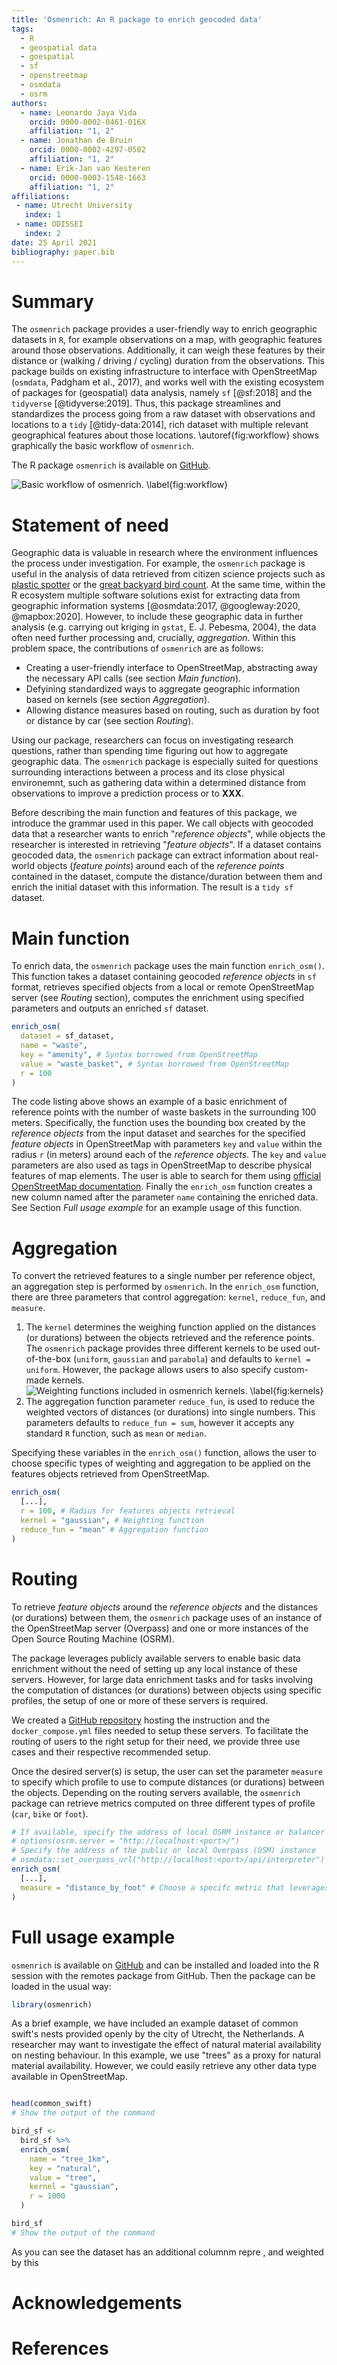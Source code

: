 ```yaml
---
title: 'Osmenrich: An R package to enrich geocoded data'
tags:
  - R
  - geospatial data
  - goespatial
  - sf
  - openstreetmap
  - osmdata
  - osrm
authors:
  - name: Leonardo Jaya Vida
    orcid: 0000-0002-0461-016X
    affiliation: "1, 2"
  - name: Jonathan de Bruin
    orcid: 0000-0002-4297-0502
    affiliation: "1, 2"
  - name: Erik-Jan van Kesteren
    orcid: 0000-0003-1548-1663
    affiliation: "1, 2"
affiliations:
 - name: Utrecht University
   index: 1
 - name: ODISSEI
   index: 2
date: 25 April 2021
bibliography: paper.bib
---
```


# Summary

The `osmenrich` package provides a user-friendly way to enrich geographic datasets in `R`, for example observations on a map, with geographic features around those observations. Additionally, it can weigh these features by their distance or (walking / driving / cycling) duration from the observations. This package builds on existing infrastructure to interface with OpenStreetMap (`osmdata`, Padgham et al., 2017), and works well with the existing ecosystem of packages for (geospatial) data analysis, namely `sf` [@sf:2018] and the `tidyverse` [@tidyverse:2019]. Thus, this package streamlines and standardizes the process going from a raw dataset with observations and locations to a `tidy` [@tidy-data:2014], rich dataset with multiple relevant geographical features about those locations. \autoref{fig:workflow} shows graphically the basic workflow of `osmenrich`.

The R package `osmenrich` is available on [GitHub](https://github.com/sodascience/osmenrich).

![Basic workflow of `osmenrich`. \label{fig:workflow}](figures/introduction.png)

# Statement of need

Geographic data is valuable in research where the environment influences the process under investigation. For example, the `osmenrich` package is useful in the analysis of data retrieved from citizen science projects such as [plastic spotter](https://www.plasticspotter.nl/) or the [great backyard bird count](https://www.birdcount.org/). At the same time, within the R ecosystem multiple software solutions exist for extracting data from geographic information systems [@osmdata:2017, @googleway:2020, @mapbox:2020]. However, to include these geographic data in further analysis (e.g. carrying out kriging in `gstat`, E. J. Pebesma, 2004), the data often need further processing and, crucially, _aggregation_. Within this problem space, the contributions of `osmenrich` are as follows:

- Creating a user-friendly interface to OpenStreetMap, abstracting away the necessary API calls (see section _Main function_).
- Defyining standardized ways to aggregate geographic information based on kernels (see section _Aggregation_).
- Allowing distance measures based on routing, such as duration by foot or distance by car (see section _Routing_).

Using our package, researchers can focus on investigating research questions, rather than spending time figuring out how to aggregate geographic data. The `osmenrich` package is especially suited for questions surrounding interactions between a process and its close physical environemnt, such as gathering data within a determined distance from observations to improve a prediction process or to **XXX**.

Before describing the main function and features of this package, we introduce the grammar used in this paper. We call objects with geocoded data that a researcher wants to enrich "_reference objects_", while objects the researcher is interested in retrieving "_feature objects_". If a dataset contains geocoded data, the `osmenrich` package can extract information about real-world objects (_feature points_) around each of the _reference points_ contained in the dataset, compute the distance/duration between them and enrich the initial dataset with this information. The result is a `tidy sf` dataset.

# Main function

To enrich data, the `osmenrich` package uses the main function `enrich_osm()`. This function takes a dataset containing geocoded _reference objects_ in `sf` format, retrieves specified objects from a local or remote OpenStreetMap server (see _Routing_ section), computes the enrichment using specified parameters and outputs an enriched `sf` dataset.

```R
enrich_osm(
  dataset = sf_dataset,
  name = "waste",
  key = "amenity", # Syntax borrowed from OpenStreetMap
  value = "waste_basket", # Syntax borrowed from OpenStreetMap
  r = 100
)
```

The code listing above shows an example of a basic enrichment of reference points with the number of waste baskets in the surrounding 100 meters. Specifically, the function uses the bounding box created by the _reference objects_ from the input dataset and searches for the specified _feature objects_ in OpenStreetMap with parameters `key` and `value` within the radius `r` (in meters) around each of the _reference objects_. The `key` and `value` parameters are also used as tags in OpenStreetMap to describe physical features of map elements. The user is able to search for them using [official OpenStreetMap documentation](https://wiki.openstreetmap.org/wiki/Map_features). Finally the `enrich_osm` function creates a new column named after the parameter `name` containing the enriched data. See Section _Full usage example_ for an example usage of this function.

# Aggregation

To convert the retrieved features to a single number per reference object, an aggregation step is performed by `osmenrich`. In the `enrich_osm` function, there are three parameters that control aggregation: `kernel`, `reduce_fun`, and `measure`.

1. The `kernel` determines the weighing function applied on the distances (or durations) between the objects retrieved and the reference points. The `osmenrich` package provides three different kernels to be used out-of-the-box (`uniform`, `gaussian` and `parabola`) and defaults to `kernel = uniform`. However, the package allows users to also specify custom-made kernels.
![Weighting functions included in `osmenrich` kernels. \label{fig:kernels}](figures/kernels.png)
2. The aggregation function parameter `reduce_fun`, is used to reduce the weighted vectors of distances (or durations) into single numbers. This parameters defaults to `reduce_fun = sum`, however it accepts any standard `R` function, such as `mean` or `median`.

Specifying these variables in the `enrich_osm()` function, allows the user to choose specific types of weighting and aggregation to be applied on the features objects retrieved from OpenStreetMap.

```R
enrich_osm(
  [...],
  r = 100, # Radius for features objects retrieval
  kernel = "gaussian", # Weighting function
  reduce_fun = "mean" # Aggregation function
)
```

# Routing

To retrieve _feature objects_ around the _reference objects_ and the distances (or durations) between them, the `osmenrich` package uses of an instance of the OpenStreetMap server (Overpass) and one or more instances of the Open Source Routing Machine (OSRM).

The package leverages publicly available servers to enable basic data enrichment without the need of setting up any local instance of these servers. However, for large data enrichment tasks and for tasks involving the computation of distances (or durations) between objects using specific profiles, the setup of one or more of these servers is required.

We created a [GitHub repository](https://github.com/sodascience/osmenrich_docker) hosting the instruction and the `docker_compose.yml` files needed to setup these servers. To facilitate the routing of users to the right setup for their need, we provide three use cases and their respective recommended setup.

Once the desired server(s) is setup, the user can set the parameter `measure` to specify which profile to use to compute distances (or durations) between the objects. Depending on the routing servers available, the `osmenrich` package can retrieve metrics computed on three different types of profile (`car`, `bike` or `foot`).

```R
# If available, specify the address of local OSRM instance or balancer
# options(osrm.server = "http://localhost:<port>/")
# Specify the address of the public or local Overpass (OSM) instance
# osmdata::set_overpass_url("http://localhost:<port>/api/interpreter")
enrich_osm(
  [...],
  measure = "distance_by_foot" # Choose a specifc metric that leverages the OSRM server
)
```

# Full usage example

`osmenrich` is available on [GitHub](https://github.com/sodascience/osmenrich) and can be installed and loaded into the R session with the remotes package from GitHub. Then the package can be loaded in the usual way:

```R
library(osmenrich)
```

As a brief example, we have included an example dataset of common swift's nests provided openly by the city of Utrecht, the Netherlands. A researcher may want to investigate the effect of natural material availability on nesting behaviour. In this example, we use "trees" as a proxy for natural material availability. However, we could easily retrieve any other data type available in OpenStreetMap.

```R

head(common_swift)
# Show the output of the command
```

```R
bird_sf <-
  bird_sf %>%
  enrich_osm(
    name = "tree_1km",
    key = "natural",
    value = "tree",
    kernel = "gaussian",
    r = 1000
  )

bird_sf
# Show the output of the command
```

As you can see the dataset has an additional columnm repre , and weighted by this

# Acknowledgements

# References
